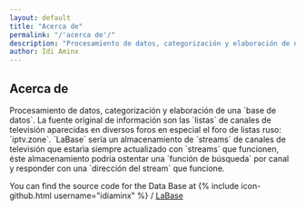 ```yaml
---
layout: default
title: "Acerca de"
permalink: "/'acerca de'/"
description: "Procesamiento de datos, categorización y elaboración de una base de datos. La fuente original de información son las listas de canales de televisión aparecidas en diversos foros en especial el foro de listas ruso: iptv.zone..."
author: Idi Aminx
---
```

<div id="content">
<div class="box1">
<div class="title">
<h2>Acerca de</h2>
</div></div></div>
Procesamiento de datos, categorización y elaboración de una `base de datos`. La fuente original de información son las `listas` de canales de televisión aparecidas en diversos foros en especial el foro de listas ruso: `iptv.zone`. `LaBase` sería un almacenamiento de `streams` de canales de televisión que estarìa siempre actualizado con `streams` que funcionen, éste almacenamiento podría ostentar una `función de búsqueda` por canal y responder con una `dirección del stream` que funcione.

You can find the source code for the Data Base at
{% include icon-github.html username="idiaminx" %} /
[LaBase](https://github.com/idiaminx/LaBase)
